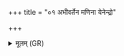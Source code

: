 +++
title = "०१ अभीवर्तेन मणिना येनेन्द्रो"

+++
<details><summary>मूलम् (GR)</summary>

अभीवर्तेन मणिना  
येनेन्द्रो अभिवावृते ।  
तेनेमं ब्रह्मणस्पते  
अभि राष्ट्राय वर्तय ॥
</details>
